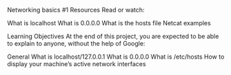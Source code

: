 Networking basics #1
Resources
Read or watch:

What is localhost
What is 0.0.0.0
What is the hosts file
Netcat examples

Learning Objectives
At the end of this project, you are expected to be able to explain to anyone, without the help of Google:

General
What is localhost/127.0.0.1
What is 0.0.0.0
What is /etc/hosts
How to display your machine’s active network interfaces
